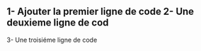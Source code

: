 1- Ajouter la premier ligne de code
2- Une deuxieme ligne de cod
-----------------------------------
3- Une troisiéme ligne de code
